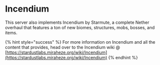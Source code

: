 # Incendium

This server also implements Incendium by Starmute, a complete Nether overhaul that features a ton of new biomes, structures, mobs, bosses, and items.&#x20;

{% hint style="success" %}
For more information on Incendium and all the content that provides, head over to the Incendium wiki @ [https://stardustlabs.miraheze.org/wiki/Incendium](https://stardustlabs.miraheze.org/wiki/Incendium)
{% endhint %}
